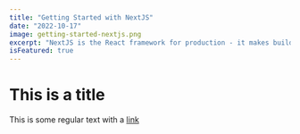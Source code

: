 ```yaml
---
title: "Getting Started with NextJS"
date: "2022-10-17"
image: getting-started-nextjs.png
excerpt: "NextJS is the React framework for production - it makes building fullstack React apps and sites a breeze and ships with SSR"
isFeatured: true
---
```


# This is a title

This is some regular text with a [link](https://google.com)
